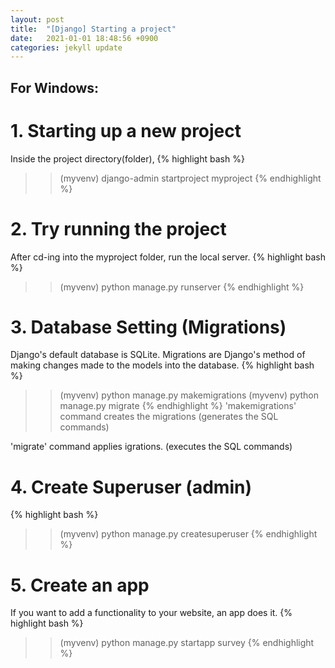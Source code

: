 ```yaml
---
layout: post
title:  "[Django] Starting a project"
date:   2021-01-01 18:48:56 +0900
categories: jekyll update
---
```


## For Windows:

# 1. Starting up a new project

Inside the project directory(folder),
{% highlight bash %}
>> (myvenv) django-admin startproject myproject
{% endhighlight %}

# 2. Try running the project

After cd-ing into the myproject folder, run the local server.
{% highlight bash %}
>> (myvenv) python manage.py runserver
{% endhighlight %}

# 3. Database Setting (Migrations)

Django's default database is SQLite. Migrations are Django's method of making changes made to the models into the database.
{% highlight bash %}
>> (myvenv) python manage.py makemigrations
>> (myvenv) python manage.py migrate
{% endhighlight %}
'makemigrations' command creates the migrations (generates the SQL commands)

'migrate' command applies igrations. (executes the SQL commands)

# 4. Create Superuser (admin)
{% highlight bash %}
>> (myvenv) python manage.py createsuperuser
{% endhighlight %}

# 5. Create an app
If you want to add a functionality to your website, an app does it.
{% highlight bash %}
>> (myvenv) python manage.py startapp survey
{% endhighlight %}